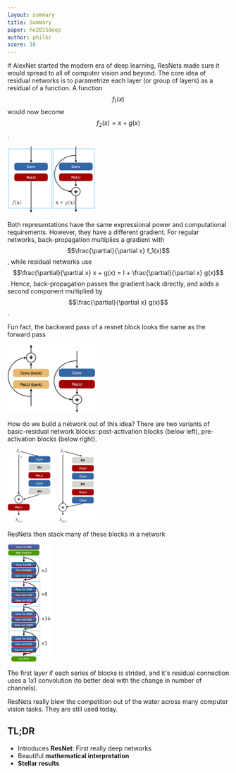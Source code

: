 ```yaml
---
layout: summary
title: Summary
paper: he2015deep
author: philkr
score: 10
---
```


If AlexNet started the modern era of deep learning, ResNets made sure it would spread to all of computer vision and beyond.
The core idea of residual networks is to parametrize each layer (or group of layers) as a residual of a function.
A function $$f_1(x)$$ would now become $$f_2(x) = x + g(x)$$.

<img width="200px" src="he2015deep_1a.jpg"/>

Both representations have the same expressional power and computational requirements.
However, they have a different gradient.
For regular networks, back-propagation multiplies a gradient with $$\frac{\partial}{\partial x} f_1(x)$$, while residual networks use $$\frac{\partial}{\partial x} x + g(x) = I + \frac{\partial}{\partial x} g(x)$$.
Hence, back-propagation passes the gradient back directly, and adds a second component multiplied by $$\frac{\partial}{\partial x} g(x)$$.

Fun fact, the backward pass of a resnet block looks the same as the forward pass 

<img width="200px" src="he2015deep_1b.jpg"/>

How do we build a network out of this idea?
There are two variants of basic-residual network blocks: post-activation blocks (below left), pre-activation blocks (below right).

<img width="200px" src="he2015deep_1c.jpg"/>

ResNets then stack many of these blocks in a network

<img width="100px" src="he2015deep_1d.jpg"/>

The first layer if each series of blocks is strided, and it's residual connection uses a 1x1 convolution (to better deal with the change in number of channels).

ResNets really blew the competition out of the water across many computer vision tasks. 
They are still used today.

## TL;DR
* Introduces **ResNet**: First really deep networks
* Beautiful **mathematical interpretation**
* **Stellar results**

